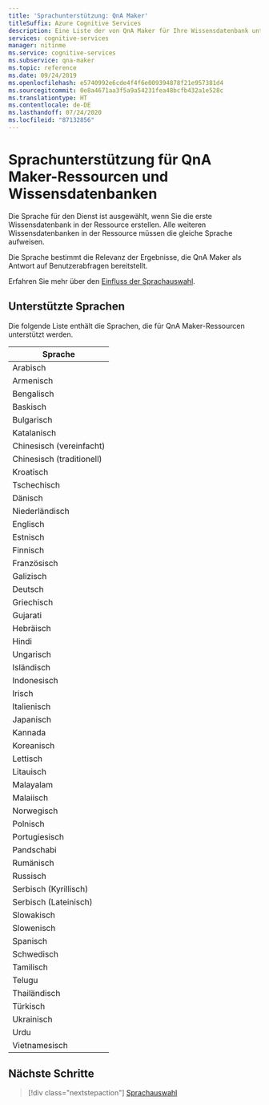 ```yaml
---
title: 'Sprachunterstützung: QnA Maker'
titleSuffix: Azure Cognitive Services
description: Eine Liste der von QnA Maker für Ihre Wissensdatenbank unterstützten Kulturen und natürlichen Sprachen. Mischen Sie Sprachen nicht in derselben Wissensdatenbank.
services: cognitive-services
manager: nitinme
ms.service: cognitive-services
ms.subservice: qna-maker
ms.topic: reference
ms.date: 09/24/2019
ms.openlocfilehash: e5740992e6cde4f4f6e009394878f21e957381d4
ms.sourcegitcommit: 0e8a4671aa3f5a9a54231fea48bcfb432a1e528c
ms.translationtype: HT
ms.contentlocale: de-DE
ms.lasthandoff: 07/24/2020
ms.locfileid: "87132856"
---
```

# <a name="language-support-for-a-qna-maker-resource-and-knowledge-bases"></a>Sprachunterstützung für QnA Maker-Ressourcen und Wissensdatenbanken

Die Sprache für den Dienst ist ausgewählt, wenn Sie die erste Wissensdatenbank in der Ressource erstellen. Alle weiteren Wissensdatenbanken in der Ressource müssen die gleiche Sprache aufweisen. 

Die Sprache bestimmt die Relevanz der Ergebnisse, die QnA Maker als Antwort auf Benutzerabfragen bereitstellt.

Erfahren Sie mehr über den [Einfluss der Sprachauswahl](../how-to/language-knowledge-base.md).

## <a name="languages-supported"></a>Unterstützte Sprachen

Die folgende Liste enthält die Sprachen, die für QnA Maker-Ressourcen unterstützt werden. 

|Sprache|
|--|
|Arabisch|
|Armenisch|
|Bengalisch|
|Baskisch|
|Bulgarisch|
|Katalanisch|
|Chinesisch (vereinfacht)|
|Chinesisch (traditionell)|
|Kroatisch|
|Tschechisch|
|Dänisch|
|Niederländisch|
|Englisch|
|Estnisch|
|Finnisch|
|Französisch|
|Galizisch|
|Deutsch|
|Griechisch|
|Gujarati|
|Hebräisch|
|Hindi|
|Ungarisch|
|Isländisch|
|Indonesisch|
|Irisch|
|Italienisch|
|Japanisch|
|Kannada|
|Koreanisch|
|Lettisch|
|Litauisch|
|Malayalam|
|Malaiisch|
|Norwegisch|
|Polnisch|
|Portugiesisch|
|Pandschabi|
|Rumänisch|
|Russisch|
|Serbisch (Kyrillisch)|
|Serbisch (Lateinisch)|
|Slowakisch|
|Slowenisch|
|Spanisch|
|Schwedisch|
|Tamilisch|
|Telugu|
|Thailändisch|
|Türkisch|
|Ukrainisch|
|Urdu|
|Vietnamesisch|

## <a name="next-steps"></a>Nächste Schritte

> [!div class="nextstepaction"]
> [Sprachauswahl](../how-to/language-knowledge-base.md)